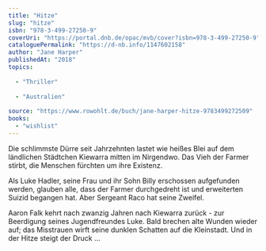 ```yaml
---
title: "Hitze"
slug: "hitze"
isbn: "978-3-499-27250-9"
coverUri: "https://portal.dnb.de/opac/mvb/cover?isbn=978-3-499-27250-9"
cataloguePermalink: "https://d-nb.info/1147602158"
author: "Jane Harper"
publishedAt: "2018"
topics:
  
  - "Thriller"
    
  - "Australien"
    
source: "https://www.rowohlt.de/buch/jane-harper-hitze-9783499272509"
books: 
  - "wishlist"
---
```

Die schlimmste Dürre seit Jahrzehnten lastet wie heißes Blei auf dem 
ländlichen Städtchen Kiewarra mitten im Nirgendwo. Das Vieh der Farmer stirbt, 
die Menschen fürchten um ihre Existenz. 

Als Luke Hadler, seine Frau und ihr Sohn Billy erschossen aufgefunden werden, 
glauben alle, dass der Farmer durchgedreht ist und erweiterten Suizid begangen 
hat. Aber Sergeant Raco hat seine Zweifel.

Aaron Falk kehrt nach zwanzig Jahren nach Kiewarra zurück - zur Beerdigung 
seines Jugendfreundes Luke. Bald brechen alte Wunden wieder auf; das Misstrauen 
wirft seine dunklen Schatten auf die Kleinstadt. Und in der Hitze steigt der 
Druck ...